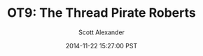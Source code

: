 ---
layout: podcast
title: "OT9: The Thread Pirate Roberts"
author: Scott Alexander
description: https://slatestarcodex.com/2014/11/22/ot9-the-thread-pirate-roberts/
date: 2014-11-22 15:27:00 PST
length: 456306
duration: 114
guid: ot9-the-thread-pirate-roberts
---